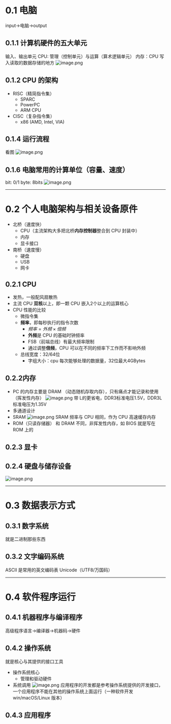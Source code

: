 # 0.1 电脑
input->电脑->output
## 0.1.1 计算机硬件的五大单元
输入、输出单元
CPU: 管理（控制单元）与运算（算术逻辑单元）
内存：CPU 写入读取的数据存储的地方
![image.png](https://cdn.jsdelivr.net/gh/Pokemongle/img_bed_0@main/img/202410292328313.png)
## 0.1.2 CPU 的架构
- RISC（精简指令集）
	- SPARC
	- PowerPC
	- ARM CPU
- CISC（复杂指令集）
	- x86 (AMD, Intel, VIA)
## 0.1.4 运行流程
看图
![image.png](https://cdn.jsdelivr.net/gh/Pokemongle/img_bed_0@main/img/202410292343272.png)


## 0.1.6 电脑常用的计算单位（容量、速度）
bit: 0/1
byte: 8bits
![image.png](https://cdn.jsdelivr.net/gh/Pokemongle/img_bed_0@main/img/202410292346184.png)

---
# 0.2 个人电脑架构与相关设备原件
- 北桥（速度快）
	- CPU（主流架构大多把北桥**内存控制器**整合到 CPU 封装中）
	- 内存
	- 显卡接口
- 南桥（速度慢）
	- 硬盘
	- USB
	- 网卡
## 0.2.1 CPU
- 发热，一般配风扇散热
- 主流 CPU **双核**以上，即一颗 CPU 嵌入2个以上的运算核心
- CPU 性能的比较
	- 微指令集
	- **频率**，即每秒执行的指令次数
		- $频率={外频}\times{倍频}$
		- **外频**是 CPU 的基础时钟频率
		- FSB（前端总线）有最大频率限制
		- 通过调整**倍频**，CPU 可以在不同的频率下工作而不影响外频
	- 总线宽度：32/64位
		- 字组大小：cpu 每次能够处理的数据量，32位最大4GBytes
## 0.2.2内存
- PC 的内存主要是 DRAM （动态随机存取内存），只有痛点才能记录和使用（挥发性内存）
![image.png](https://cdn.jsdelivr.net/gh/Pokemongle/img_bed_0@main/img/202410300052189.png)
带 L的更省电，DDR3标准电压1.5V，DDR3L标准电压为1.35V
- 多通道设计
- SRAM
![image.png](https://cdn.jsdelivr.net/gh/Pokemongle/img_bed_0@main/img/202410300054524.png)
SRAM 频率与 CPU 相同，作为 CPU 高速缓存内存
- ROM（只读存储器）
	和 DRAM 不同，非挥发性内存，如 BIOS 就是写在 ROM 上的
## 0.2.3 显卡
## 0.2.4 硬盘与储存设备
![image.png](https://cdn.jsdelivr.net/gh/Pokemongle/img_bed_0@main/img/202410300102793.png)

---
# 0.3 数据表示方式
## 0.3.1 数字系统
就是二进制那些东西
## 0.3.2 文字编码系统
ASCII 是常用的英文编码表
Unicode（UTF8/万国码）

---
# 0.4 软件程序运行
## 0.4.1 机器程序与编译程序
高级程序语言->编译器->机器码->硬件
## 0.4.2 操作系统
就是核心与其提供的接口工具
- 操作系统核心
	- 管理和驱动硬件
- 系统调用
	![image.png](https://cdn.jsdelivr.net/gh/Pokemongle/img_bed_0@main/img/202410300115951.png)
	应用程序的开发都是参考操作系统提供的开发接口，一个应用程序不能在其他的操作系统上面运行（一种软件开发 win/macOS/Linux 版本）
## 0.4.3 应用程序
